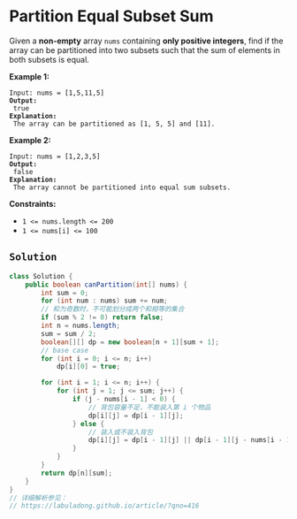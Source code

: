 # Partition Equal Subset Sum



Given a **non-empty** array `nums` containing **only positive integers**, find if the array can be partitioned into two subsets such that the sum of elements in both subsets is equal.

&#x20;

**Example 1:**

<pre><code>Input: nums = [1,5,11,5]
<strong>Output:
</strong> true
<strong>Explanation:
</strong> The array can be partitioned as [1, 5, 5] and [11].
</code></pre>

**Example 2:**

<pre><code>Input: nums = [1,2,3,5]
<strong>Output:
</strong> false
<strong>Explanation:
</strong> The array cannot be partitioned into equal sum subsets.
</code></pre>

&#x20;

**Constraints:**

* `1 <= nums.length <= 200`
* `1 <= nums[i] <= 100`

## `Solution`

```java
class Solution {
    public boolean canPartition(int[] nums) {
        int sum = 0;
        for (int num : nums) sum += num;
        // 和为奇数时，不可能划分成两个和相等的集合
        if (sum % 2 != 0) return false;
        int n = nums.length;
        sum = sum / 2;
        boolean[][] dp = new boolean[n + 1][sum + 1];
        // base case
        for (int i = 0; i <= n; i++)
            dp[i][0] = true;

        for (int i = 1; i <= n; i++) {
            for (int j = 1; j <= sum; j++) {
                if (j - nums[i - 1] < 0) {
                    // 背包容量不足，不能装入第 i 个物品
                    dp[i][j] = dp[i - 1][j];
                } else {
                    // 装入或不装入背包
                    dp[i][j] = dp[i - 1][j] || dp[i - 1][j - nums[i - 1]];
                }
            }
        }
        return dp[n][sum];
    }
}
// 详细解析参见：
// https://labuladong.github.io/article/?qno=416

```
